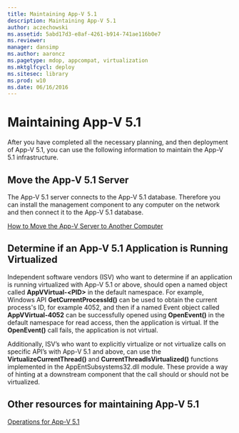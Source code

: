 ```yaml
---
title: Maintaining App-V 5.1
description: Maintaining App-V 5.1
author: aczechowski
ms.assetid: 5abd17d3-e8af-4261-b914-741ae116b0e7
ms.reviewer: 
manager: dansimp
ms.author: aaroncz
ms.pagetype: mdop, appcompat, virtualization
ms.mktglfcycl: deploy
ms.sitesec: library
ms.prod: w10
ms.date: 06/16/2016
---
```



# Maintaining App-V 5.1


After you have completed all the necessary planning, and then deployment of App-V 5.1, you can use the following information to maintain the App-V 5.1 infrastructure.

## <a href="" id="move-the-app-v-5-1-server-"></a>Move the App-V 5.1 Server


The App-V 5.1 server connects to the App-V 5.1 database. Therefore you can install the management component to any computer on the network and then connect it to the App-V 5.1 database.

[How to Move the App-V Server to Another Computer](how-to-move-the-app-v-server-to-another-computer51.md)

## <a href="" id="determine-if-an-app-v-5-1-application-is-running-virtualized-"></a>Determine if an App-V 5.1 Application is Running Virtualized


Independent software vendors (ISV) who want to determine if an application is running virtualized with App-V 5.1 or above, should open a named object called **AppVVirtual-&lt;PID&gt;** in the default namespace. For example, Windows API **GetCurrentProcessId()** can be used to obtain the current process's ID, for example 4052, and then if a named Event object called **AppVVirtual-4052** can be successfully opened using **OpenEvent()** in the default namespace for read access, then the application is virtual. If the **OpenEvent()** call fails, the application is not virtual.

Additionally, ISV’s who want to explicitly virtualize or not virtualize calls on specific API’s with App-V 5.1 and above, can use the **VirtualizeCurrentThread()** and **CurrentThreadIsVirtualized()** functions implemented in the AppEntSubsystems32.dll module. These provide a way of hinting at a downstream component that the call should or should not be virtualized.






## Other resources for maintaining App-V 5.1


[Operations for App-V 5.1](operations-for-app-v-51.md)

 

 





